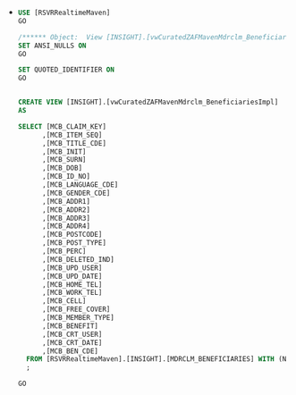 - ```sql
  USE [RSVRRealtimeMaven]
  GO
  
  /****** Object:  View [INSIGHT].[vwCuratedZAFMavenMdrclm_BeneficiariesImpl]    Script Date: 2023/02/08 11:07:25 ******/
  SET ANSI_NULLS ON
  GO
  
  SET QUOTED_IDENTIFIER ON
  GO
  
  
  CREATE VIEW [INSIGHT].[vwCuratedZAFMavenMdrclm_BeneficiariesImpl]
  AS
  
  SELECT [MCB_CLAIM_KEY]
        ,[MCB_ITEM_SEQ]
        ,[MCB_TITLE_CDE]
        ,[MCB_INIT]
        ,[MCB_SURN]
        ,[MCB_DOB]
        ,[MCB_ID_NO]
        ,[MCB_LANGUAGE_CDE]
        ,[MCB_GENDER_CDE]
        ,[MCB_ADDR1]
        ,[MCB_ADDR2]
        ,[MCB_ADDR3]
        ,[MCB_ADDR4]
        ,[MCB_POSTCODE]
        ,[MCB_POST_TYPE]
        ,[MCB_PERC]
        ,[MCB_DELETED_IND]
        ,[MCB_UPD_USER]
        ,[MCB_UPD_DATE]
        ,[MCB_HOME_TEL]
        ,[MCB_WORK_TEL]
        ,[MCB_CELL]
        ,[MCB_FREE_COVER]
        ,[MCB_MEMBER_TYPE]
        ,[MCB_BENEFIT]
        ,[MCB_CRT_USER]
        ,[MCB_CRT_DATE]
        ,[MCB_BEN_CDE]
    FROM [RSVRRealtimeMaven].[INSIGHT].[MDRCLM_BENEFICIARIES] WITH (NOLOCK)
    ;
  
  GO
  
  
  ```